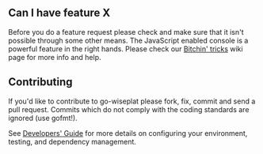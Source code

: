 ## Can I have feature X

Before you do a feature request please check and make sure that it isn't possible
through some other means. The JavaScript enabled console is a powerful feature
in the right hands. Please check our [Bitchin' tricks](https://github.com/wiseplat/go-wiseplat/wiki/bitchin-tricks) wiki page for more info
and help.

## Contributing

If you'd like to contribute to go-wiseplat please fork, fix, commit and
send a pull request. Commits which do not comply with the coding standards
are ignored (use gofmt!).

See [Developers' Guide](https://github.com/wiseplat/go-wiseplat/wiki/Developers'-Guide)
for more details on configuring your environment, testing, and
dependency management.

